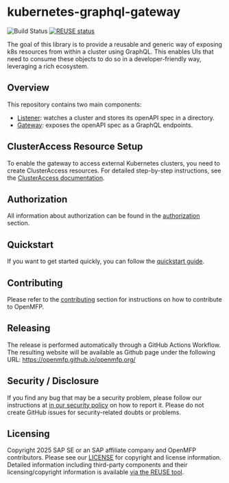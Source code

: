 # kubernetes-graphql-gateway

![Build Status](https://github.com/openmfp/kubernetes-graphql-gateway/actions/workflows/pipeline.yml/badge.svg)
[![REUSE status](
https://api.reuse.software/badge/github.com/openmfp/kubernetes-graphql-gateway)](https://api.reuse.software/info/github.com/openmfp/kubernetes-graphql-gateway)

The goal of this library is to provide a reusable and generic way of exposing k8s resources from within a cluster using GraphQL.
This enables UIs that need to consume these objects to do so in a developer-friendly way, leveraging a rich ecosystem.

## Overview

This repository contains two main components:
- [Listener](./docs/listener.md): watches a cluster and stores its openAPI spec in a directory.
- [Gateway](./docs/gateway.md): exposes the openAPI spec as a GraphQL endpoints.

## ClusterAccess Resource Setup

To enable the gateway to access external Kubernetes clusters, you need to create ClusterAccess resources. For detailed step-by-step instructions, see the [ClusterAccess documentation](./docs/clusteraccess.md).

## Authorization

All information about authorization can be found in the [authorization](./docs/authorization.md) section.

## Quickstart

If you want to get started quickly, you can follow the [quickstart guide](./docs/quickstart.md).

## Contributing
Please refer to the [contributing](./docs/contributing.md) section for instructions on how to contribute to OpenMFP.

## Releasing

The release is performed automatically through a GitHub Actions Workflow. The resulting website will be available as Github page under the following URL: https://openmfp.github.io/openmfp.org/

## Security / Disclosure

If you find any bug that may be a security problem, please follow our instructions at [in our security policy](https://github.com/openmfp/openmfp.org/security/policy) on how to report it. Please do not create GitHub issues for security-related doubts or problems.

## Licensing

Copyright 2025 SAP SE or an SAP affiliate company and OpenMFP contributors. Please see our [LICENSE](LICENSE) for copyright and license information. Detailed information including third-party components and their licensing/copyright information is available [via the REUSE tool](https://api.reuse.software/info/github.com/openmfp/openmfp.org).
